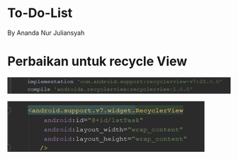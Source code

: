 # To-Do-List

By Ananda Nur Juliansyah

# Perbaikan untuk recycle View
![Output](https://github.com/anandanur92/To-Do-List/blob/master/images/01-imple.PNG)


![Output](https://github.com/anandanur92/To-Do-List/blob/master/images/01-xml.PNG)
